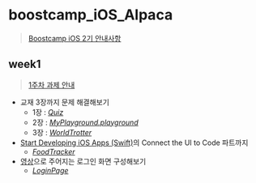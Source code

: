 # boostcamp_iOS_Alpaca
> [Boostcamp iOS 2기 안내사항](https://github.com/connect-boostcamp/iOS_Notice)

## week1
> [1주차 과제 안내](https://github.com/connect-boostcamp/iOS_Notice/blob/master/assignment/week_01.md)
+ 교재 3장까지 문제 해결해보기
   + 1장 : [*Quiz*](https://github.com/wnstkdyu/boostcamp_iOS_Alpaca/tree/master/Week1/Ch1)
   + 2장 : [*MyPlayground.playground*](https://github.com/wnstkdyu/boostcamp_iOS_Alpaca/tree/master/Week1/Ch2/MyPlayground.playground)
   + 3장 : [*WorldTrotter*](https://github.com/wnstkdyu/boostcamp_iOS_Alpaca/tree/master/Week1/Ch3)
+ [Start Developing iOS Apps (Swift)](https://developer.apple.com/library/content/referencelibrary/GettingStarted/DevelopiOSAppsSwift/index.html)의 Connect the UI to Code 파트까지
   + [*FoodTracker*](https://github.com/wnstkdyu/boostcamp_iOS_Alpaca/tree/master/Week1/Start%20Developing%20iOS%20Apps)
+ [영상](https://github.com/connect-boostcamp/iOS_Notice/blob/master/assignment/video/login_view.mov)으로 주어지는 로그인 화면 구성해보기
   + [*LoginPage*](https://github.com/wnstkdyu/boostcamp_iOS_Alpaca/tree/master/Week1/%EB%A1%9C%EA%B7%B8%EC%9D%B8%20%ED%99%94%EB%A9%B4)
